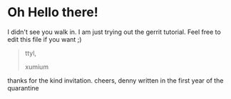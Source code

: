 # Oh Hello there!

I didn't see you walk in. I am just trying out the gerrit tutorial. Feel free to edit this file if you want ;)

> ttyl,
>
> xumium

thanks for the kind invitation.
cheers, denny
written in the first year of the quarantine

